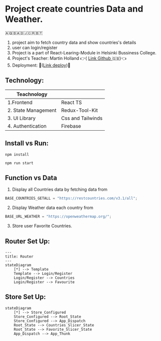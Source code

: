 # Project create countries Data and Weather.

🇦🇶🇧🇦🇩🇯🇨🇷🇧🇹
1. project aim to fetch country data and show countries's details
2. user can login/register
3. Project is a part of React-Learing-Module in Helsinki Bussiness College. 
4. Project's Teacher: Martin Holland 👉( <a href='https://github.com/martin-holland'>Link Github </a>🇬🇧)👈
5. Deployment: 🔗(<a href='https://countries-data-2hjs.onrender.com/'>Link deploy</a>)🔗


## Technology:

| Teachnology         |                   |
| ------------------- | ----------------- |
| 1.Frontend          | React TS          |
| 2. State Management | Redux-Tool-Kit    |
| 3. UI Library       | Css and Tailwinds |
| 4. Authentication   | Firebase          |

## Install vs Run:

```
npm install
```
```
npm run start
```

## Function vs Data

1. Display all Countries data by fetching data from

```js
BASE_COUNTRIES_GETALL = "https://restcountries.com/v3.1/all";
```

2. Display Weather data each country from

```js
BASE_URL_WEATHER = "https://openweathermap.org/";
```

3. Store user Favorite Countries.

## Router Set Up:

```mermaid
---
title: Router
---
stateDiagram
    [*] --> Template
    Template --> Login/Register
    Login/Register --> Countries
    Login/Register --> Favourite
```

## Store Set Up:

```mermaid
stateDiagram
    [*] --> Store_Configured
    Store_Configured --> Root_State
    Store_Configured --> App_Dispatch
    Root_State --> Countries_Slicer_State
    Root_State --> Favorite_Slicer_State
    App_Dispatch --> App_Thunk

```
